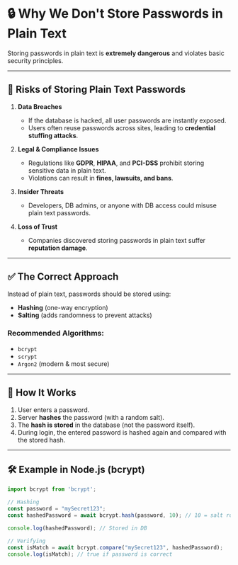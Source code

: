 # 🔒 Why We Don't Store Passwords in Plain Text

Storing passwords in plain text is **extremely dangerous** and violates basic security principles.  

---

## 🚩 Risks of Storing Plain Text Passwords

1. **Data Breaches**
   - If the database is hacked, all user passwords are instantly exposed.
   - Users often reuse passwords across sites, leading to **credential stuffing attacks**.

2. **Legal & Compliance Issues**
   - Regulations like **GDPR**, **HIPAA**, and **PCI-DSS** prohibit storing sensitive data in plain text.
   - Violations can result in **fines, lawsuits, and bans**.

3. **Insider Threats**
   - Developers, DB admins, or anyone with DB access could misuse plain text passwords.

4. **Loss of Trust**
   - Companies discovered storing passwords in plain text suffer **reputation damage**.

---

## ✅ The Correct Approach

Instead of plain text, passwords should be stored using:

- **Hashing** (one-way encryption)
- **Salting** (adds randomness to prevent attacks)

### Recommended Algorithms:
- `bcrypt`
- `scrypt`
- `Argon2` (modern & most secure)

---

## 🔐 How It Works
1. User enters a password.
2. Server **hashes** the password (with a random salt).
3. The **hash is stored** in the database (not the password itself).
4. During login, the entered password is hashed again and compared with the stored hash.

---

## 🛠 Example in Node.js (bcrypt)

```javascript
import bcrypt from 'bcrypt';

// Hashing
const password = "mySecret123";
const hashedPassword = await bcrypt.hash(password, 10); // 10 = salt rounds

console.log(hashedPassword); // Stored in DB

// Verifying
const isMatch = await bcrypt.compare("mySecret123", hashedPassword);
console.log(isMatch); // true if password is correct
